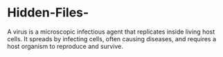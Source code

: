 # Hidden-Files-
A virus is a microscopic infectious agent that replicates inside living host cells. It spreads by infecting cells, often causing diseases, and requires a host organism to reproduce and survive.
